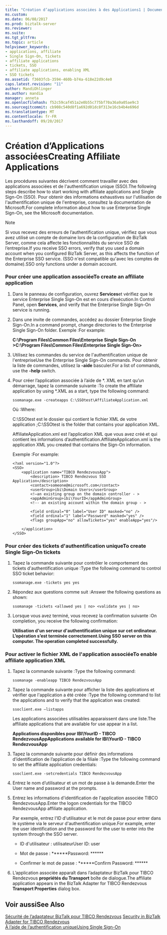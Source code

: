 ```yaml
---
title: "Création d’applications associées à des Applications1 | Documents Microsoft"
ms.custom: 
ms.date: 06/08/2017
ms.prod: biztalk-server
ms.reviewer: 
ms.suite: 
ms.tgt_pltfrm: 
ms.topic: article
helpviewer_keywords:
- applications, affiliate
- Single Sign-On, tickets
- affiliate applications
- tickets, SSO
- affiliate applications, enabling XML
- SSO tickets
ms.assetid: f3603fcb-3594-460b-b74a-618e22d9c4e0
caps.latest.revision: "11"
author: MandiOhlinger
ms.author: mandia
manager: anneta
ms.openlocfilehash: f52c59caf451a2e0b55c775bf70a36a9a05ae9c3
ms.sourcegitcommit: cb908c540d8f1a692d01dc8f313e16cb4b4e696d
ms.translationtype: MT
ms.contentlocale: fr-FR
ms.lasthandoff: 09/20/2017
---
```

# <a name="creating-affiliate-applications"></a><span data-ttu-id="9c81e-102">Création d’Applications associées</span><span class="sxs-lookup"><span data-stu-id="9c81e-102">Creating Affiliate Applications</span></span>
<span data-ttu-id="9c81e-103">Les procédures suivantes décrivent comment travailler avec des applications associées et de l'authentification unique (SSO).</span><span class="sxs-lookup"><span data-stu-id="9c81e-103">The following steps describe how to start working with affiliate applications and Single Sign-On (SSO).</span></span> <span data-ttu-id="9c81e-104">Pour obtenir des informations exhaustives sur l'utilisation de l'authentification unique de l'entreprise, consultez la documentation de Microsoft.</span><span class="sxs-lookup"><span data-stu-id="9c81e-104">For complete information about how to use Enterprise Single Sign-On, see the Microsoft documentation.</span></span>  
  
> [!NOTE]
>  <span data-ttu-id="9c81e-105">Si vous recevez des erreurs de l’authentification unique, vérifiez que vous avez utilisé un compte de domaine lors de la configuration de BizTalk Server, comme cela affecte les fonctionnalités du service SSO de l’entreprise.</span><span class="sxs-lookup"><span data-stu-id="9c81e-105">If you receive SSO errors, verify that you used a domain account when you configured BizTalk Server, as this affects the function of the Enterprise SSO service.</span></span> <span data-ttu-id="9c81e-106">(SSO n'est compatible qu'avec les comptes de domaine).</span><span class="sxs-lookup"><span data-stu-id="9c81e-106">SSO only functions under a domain account.</span></span>  
  
### <a name="to-create-an-affiliate-application"></a><span data-ttu-id="9c81e-107">Pour créer une application associée</span><span class="sxs-lookup"><span data-stu-id="9c81e-107">To create an affiliate application</span></span>  
  
1.  <span data-ttu-id="9c81e-108">Dans le panneau de configuration, ouvrez **Services**et vérifiez que le service Enterprise Single Sign-On est en cours d’exécution.</span><span class="sxs-lookup"><span data-stu-id="9c81e-108">In Control Panel, open **Services**, and verify that the Enterprise Single Sign-On service is running.</span></span>  
  
2.  <span data-ttu-id="9c81e-109">Dans une invite de commandes, accédez au dossier Enterprise Single Sign-On.</span><span class="sxs-lookup"><span data-stu-id="9c81e-109">In a command prompt, change directories to the Enterprise Single Sign-On folder.</span></span> <span data-ttu-id="9c81e-110">Exemple :</span><span class="sxs-lookup"><span data-stu-id="9c81e-110">For example:</span></span>  
  
     <span data-ttu-id="9c81e-111">**C:\Program Files\Common Files\Enterprise Single Sign-On >**</span><span class="sxs-lookup"><span data-stu-id="9c81e-111">**C:\Program Files\Common Files\Enterprise Single Sign-On>**</span></span>  
  
3.  <span data-ttu-id="9c81e-112">Utilisez les commandes du service de l'authentification unique de l'entreprise</span><span class="sxs-lookup"><span data-stu-id="9c81e-112">Use the Enterprise Single Sign-On commands.</span></span> <span data-ttu-id="9c81e-113">Pour obtenir la liste de commandes, utilisez la **-aide** basculer.</span><span class="sxs-lookup"><span data-stu-id="9c81e-113">For a list of commands, use the **-help** switch.</span></span>  
  
4.  <span data-ttu-id="9c81e-114">Pour créer l’application associée à l’aide de *. XML en tant qu’un démarrage, tapez la commande suivante :</span><span class="sxs-lookup"><span data-stu-id="9c81e-114">To create the affiliate application by using *.XML as a start, type the following command:</span></span>  
  
     `ssomanage.exe -createapps C:\SSOtest\AffiliateApplication.xml`  
  
     <span data-ttu-id="9c81e-115">Où :</span><span class="sxs-lookup"><span data-stu-id="9c81e-115">Where:</span></span>  
  
     <span data-ttu-id="9c81e-116">C:\SSOtest est le dossier qui contient le fichier XML de votre application ;</span><span class="sxs-lookup"><span data-stu-id="9c81e-116">C:\SSOtest is the folder that contains your application XML.</span></span>  
  
     <span data-ttu-id="9c81e-117">AffiliateApplication.xml est l’application XML que vous avez créé et qui contient les informations d’authentification.</span><span class="sxs-lookup"><span data-stu-id="9c81e-117">AffiliateApplication.xml is the application XML you created that contains the Sign-On information.</span></span>  
  
     <span data-ttu-id="9c81e-118">Exemple :</span><span class="sxs-lookup"><span data-stu-id="9c81e-118">For example:</span></span>  
  
    ```  
    <?xml version="1.0"?>  
    <SSO>  
        <application name="TIBCO RendezvousApp">  
            <description> TIBCO Rendezvous SSO Application</description>  
            <contact>someone@microsoft.com</contact>  
            <userGroup>ibi\Domain Users</userGroup>  
            <!—an existing group on the domain controller - >   
            <appAdminGroup>ibi\YourID</appAdminGroup>  
            <!-- an existing account within the domain group - >   
  
            <field ordinal="0" label="User ID" masked="no" />  
            <field ordinal="1" label="Password" masked="yes" />  
            <flags groupApp="no" allowTickets="yes" enableApp="yes"/>  
  
        </application>  
    </SSO>  
    ```  
  
### <a name="to-create-single-sign-on-tickets"></a><span data-ttu-id="9c81e-119">Pour créer des tickets d'authentification unique</span><span class="sxs-lookup"><span data-stu-id="9c81e-119">To create Single Sign-On tickets</span></span>  
  
1.  <span data-ttu-id="9c81e-120">Tapez la commande suivante pour contrôler le comportement des tickets d'authentification unique :</span><span class="sxs-lookup"><span data-stu-id="9c81e-120">Type the following command to control SSO ticket behavior:</span></span>  
  
     `ssomanage.exe -tickets yes yes`  
  
2.  <span data-ttu-id="9c81e-121">Répondez aux questions comme suit :</span><span class="sxs-lookup"><span data-stu-id="9c81e-121">Answer the following questions as shown:</span></span>  
  
     `ssomanage -tickets <allowed yes | no> <validate yes | no>`  
  
3.  <span data-ttu-id="9c81e-122">Lorsque vous avez terminé, vous recevez la confirmation suivante :</span><span class="sxs-lookup"><span data-stu-id="9c81e-122">On completion, you receive the following confirmation:</span></span>  
  
     <span data-ttu-id="9c81e-123">**Utilisation d'un serveur d'authentification unique sur cet ordinateur. L’opération s’est terminée correctement.**</span><span class="sxs-lookup"><span data-stu-id="9c81e-123">**Using SSO server on this computer. The operation completed successfully.**</span></span>  
  
### <a name="to-enable-affiliate-application-xml"></a><span data-ttu-id="9c81e-124">Pour activer le fichier XML de l'application associée</span><span class="sxs-lookup"><span data-stu-id="9c81e-124">To enable affiliate application XML</span></span>  
  
1.  <span data-ttu-id="9c81e-125">Tapez la commande suivante :</span><span class="sxs-lookup"><span data-stu-id="9c81e-125">Type the following command:</span></span>  
  
     `ssomanage -enableapp TIBCO RendezvousApp`  
  
2.  <span data-ttu-id="9c81e-126">Tapez la commande suivante pour afficher la liste des applications et vérifier que l'application a été créée :</span><span class="sxs-lookup"><span data-stu-id="9c81e-126">Type the following command to list the applications and to verify that the application was created:</span></span>  
  
     `ssoclient.exe –listapps`  
  
     <span data-ttu-id="9c81e-127">Les applications associées utilisables apparaissent dans une liste.</span><span class="sxs-lookup"><span data-stu-id="9c81e-127">The affiliate applications that are available for use appear in a list.</span></span>  
  
     <span data-ttu-id="9c81e-128">**Applications disponibles pour IBI\YourID - TIBCO RendezvousApp**</span><span class="sxs-lookup"><span data-stu-id="9c81e-128">**Applications available for IBI\YourID - TIBCO RendezvousApp**</span></span>  
  
3.  <span data-ttu-id="9c81e-129">Tapez la commande suivante pour définir des informations d’identification de l’application de la filiale :</span><span class="sxs-lookup"><span data-stu-id="9c81e-129">Type the following command to set the affiliate application credentials:</span></span>  
  
     `ssoclient.exe -setcredentials TIBCO RendezvousApp`  
  
4.  <span data-ttu-id="9c81e-130">Entrez le nom d’utilisateur et un mot de passe à la demande.</span><span class="sxs-lookup"><span data-stu-id="9c81e-130">Enter the User name and password at the prompts.</span></span>  
  
5.  <span data-ttu-id="9c81e-131">Entrez les informations d'identification de l'application associée TIBCO RendezvousApp.</span><span class="sxs-lookup"><span data-stu-id="9c81e-131">Enter the logon credentials for the TIBCO RendezvousApp affiliate application.</span></span>  
  
     <span data-ttu-id="9c81e-132">Par exemple, entrez l'ID d'utilisateur et le mot de passe pour entrer dans le système via le serveur d'authentification unique.</span><span class="sxs-lookup"><span data-stu-id="9c81e-132">For example, enter the user identification and the password for the user to enter into the system through the SSO server.</span></span>  
  
    -   <span data-ttu-id="9c81e-133">ID d'utilisateur : utilisateur</span><span class="sxs-lookup"><span data-stu-id="9c81e-133">User ID: user</span></span>  
  
    -   <span data-ttu-id="9c81e-134">Mot de passe : ******</span><span class="sxs-lookup"><span data-stu-id="9c81e-134">Password: ******</span></span>  
  
    -   <span data-ttu-id="9c81e-135">Confirmer le mot de passe : ******</span><span class="sxs-lookup"><span data-stu-id="9c81e-135">Confirm Password: ******</span></span>  
  
6.  <span data-ttu-id="9c81e-136">L’application associée apparaît dans l’adaptateur BizTalk pour TIBCO Rendezvous **propriétés du Transport** boîte de dialogue.</span><span class="sxs-lookup"><span data-stu-id="9c81e-136">The affiliate application appears in the BizTalk Adapter for TIBCO Rendezvous **Transport Properties** dialog box.</span></span>  
  
## <a name="see-also"></a><span data-ttu-id="9c81e-137">Voir aussi</span><span class="sxs-lookup"><span data-stu-id="9c81e-137">See Also</span></span>  
 <span data-ttu-id="9c81e-138">[Sécurité de l’adaptateur BizTalk pour TIBCO Rendezvous](../core/security-in-biztalk-adapter-for-tibco-rendezvous.md) </span><span class="sxs-lookup"><span data-stu-id="9c81e-138">[Security in BizTalk Adapter for TIBCO Rendezvous](../core/security-in-biztalk-adapter-for-tibco-rendezvous.md) </span></span>  
 [<span data-ttu-id="9c81e-139">À l’aide de l’authentification unique</span><span class="sxs-lookup"><span data-stu-id="9c81e-139">Using Single Sign-On</span></span>](../core/using-single-sign-on5.md)